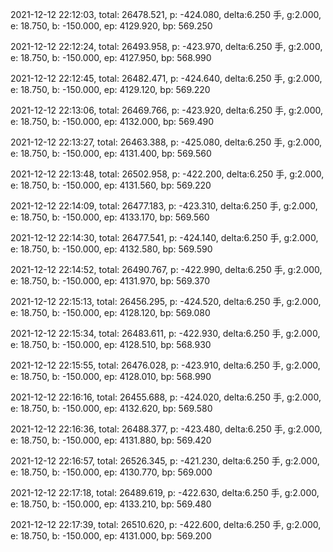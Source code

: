 2021-12-12 22:12:03, total: 26478.521, p: -424.080, delta:6.250 手, g:2.000, e: 18.750, b: -150.000, ep: 4129.920, bp: 569.250

2021-12-12 22:12:24, total: 26493.958, p: -423.970, delta:6.250 手, g:2.000, e: 18.750, b: -150.000, ep: 4127.950, bp: 568.990

2021-12-12 22:12:45, total: 26482.471, p: -424.640, delta:6.250 手, g:2.000, e: 18.750, b: -150.000, ep: 4129.120, bp: 569.220

2021-12-12 22:13:06, total: 26469.766, p: -423.920, delta:6.250 手, g:2.000, e: 18.750, b: -150.000, ep: 4132.000, bp: 569.490

2021-12-12 22:13:27, total: 26463.388, p: -425.080, delta:6.250 手, g:2.000, e: 18.750, b: -150.000, ep: 4131.400, bp: 569.560

2021-12-12 22:13:48, total: 26502.958, p: -422.200, delta:6.250 手, g:2.000, e: 18.750, b: -150.000, ep: 4131.560, bp: 569.220

2021-12-12 22:14:09, total: 26477.183, p: -423.310, delta:6.250 手, g:2.000, e: 18.750, b: -150.000, ep: 4133.170, bp: 569.560

2021-12-12 22:14:30, total: 26477.541, p: -424.140, delta:6.250 手, g:2.000, e: 18.750, b: -150.000, ep: 4132.580, bp: 569.590

2021-12-12 22:14:52, total: 26490.767, p: -422.990, delta:6.250 手, g:2.000, e: 18.750, b: -150.000, ep: 4131.970, bp: 569.370

2021-12-12 22:15:13, total: 26456.295, p: -424.520, delta:6.250 手, g:2.000, e: 18.750, b: -150.000, ep: 4128.120, bp: 569.080

2021-12-12 22:15:34, total: 26483.611, p: -422.930, delta:6.250 手, g:2.000, e: 18.750, b: -150.000, ep: 4128.510, bp: 568.930

2021-12-12 22:15:55, total: 26476.028, p: -423.910, delta:6.250 手, g:2.000, e: 18.750, b: -150.000, ep: 4128.010, bp: 568.990

2021-12-12 22:16:16, total: 26455.688, p: -424.020, delta:6.250 手, g:2.000, e: 18.750, b: -150.000, ep: 4132.620, bp: 569.580

2021-12-12 22:16:36, total: 26488.377, p: -423.480, delta:6.250 手, g:2.000, e: 18.750, b: -150.000, ep: 4131.880, bp: 569.420

2021-12-12 22:16:57, total: 26526.345, p: -421.230, delta:6.250 手, g:2.000, e: 18.750, b: -150.000, ep: 4130.770, bp: 569.000

2021-12-12 22:17:18, total: 26489.619, p: -422.630, delta:6.250 手, g:2.000, e: 18.750, b: -150.000, ep: 4133.210, bp: 569.480

2021-12-12 22:17:39, total: 26510.620, p: -422.600, delta:6.250 手, g:2.000, e: 18.750, b: -150.000, ep: 4131.000, bp: 569.200